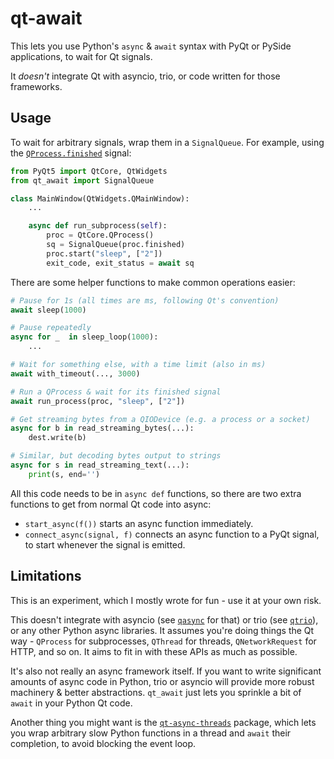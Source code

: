 # qt-await

This lets you use Python's `async` & `await` syntax with PyQt or PySide
applications, to wait for Qt signals.

It *doesn't* integrate Qt with asyncio, trio, or code written for those
frameworks.

## Usage

To wait for arbitrary signals, wrap them in a `SignalQueue`.
For example, using the [`QProcess.finished`](https://doc.qt.io/qt-5/qprocess.html#finished)
signal:

```python
from PyQt5 import QtCore, QtWidgets
from qt_await import SignalQueue

class MainWindow(QtWidgets.QMainWindow):
    ...

    async def run_subprocess(self):
        proc = QtCore.QProcess()
        sq = SignalQueue(proc.finished)
        proc.start("sleep", ["2"])
        exit_code, exit_status = await sq
```

There are some helper functions to make common operations easier:

```python
# Pause for 1s (all times are ms, following Qt's convention)
await sleep(1000)

# Pause repeatedly
async for _  in sleep_loop(1000):
    ...

# Wait for something else, with a time limit (also in ms)
await with_timeout(..., 3000)

# Run a QProcess & wait for its finished signal
await run_process(proc, "sleep", ["2"])

# Get streaming bytes from a QIODevice (e.g. a process or a socket)
async for b in read_streaming_bytes(...):
    dest.write(b)

# Similar, but decoding bytes output to strings
async for s in read_streaming_text(...):
    print(s, end='')
```

All this code needs to be in `async def` functions, so there are two extra
functions to get from normal Qt code into async:

- `start_async(f())` starts an async function immediately.
- `connect_async(signal, f)` connects an async function to a PyQt signal, to
  start whenever the signal is emitted.

## Limitations

This is an experiment, which I mostly wrote for fun - use it at your own risk.

This doesn't integrate with asyncio (see [`qasync`](https://pypi.org/project/qasync/)
for that) or trio (see [`qtrio`](https://pypi.org/project/qtrio/#description)),
or any other Python async libraries. It assumes you're doing things the Qt way -
`QProcess` for subprocesses, `QThread` for threads, `QNetworkRequest` for HTTP,
and so on. It aims to fit in with these APIs as much as possible.

It's also not really an async framework itself. If you want to write
significant amounts of async code in Python, trio or asyncio will provide more
robust machinery & better abstractions. `qt_await` just lets you sprinkle a bit
of `await` in your Python Qt code.

Another thing you might want is the [`qt-async-threads`](https://pypi.org/project/qt-async-threads/)
package, which lets you wrap arbitrary slow Python functions in a thread and
`await` their completion, to avoid blocking the event loop.
